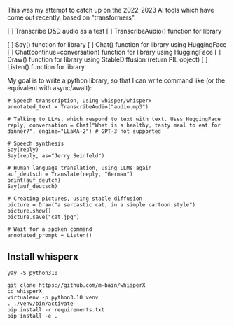 This was my attempt to catch up on the 2022-2023 AI tools which have come out recently, based on "transformers".

[ ] Transcribe D&D audio as a test
[ ] TranscribeAudio() function for library

[ ] Say() function for library
[ ] Chat() function for library using HuggingFace
[ ] Chat(continue=conversation) function for library using HuggingFace
[ ] Draw() function for library using StableDiffusion (return PIL object)
[ ] Listen() function for library

My goal is to write a python library, so that I can write command like (or the equivalent with async/await):

    # Speech transcription, using whisper/whisperx
    annotated_text = TranscribeAudio("audio.mp3")

    # Talking to LLMs, which respond to text with text. Uses HuggingFace
    reply, conversation = Chat("What is a healthy, tasty meal to eat for dinner?", engine="LLaMA-2") # GPT-3 not supported

    # Speech synthesis
    Say(reply)
    Say(reply, as="Jerry Seinfeld")

    # Human language translation, using LLMs again
    auf_deutsch = Translate(reply, "German")
    print(auf_deutch)
    Say(auf_deutsch)

    # Creating pictures, using stable diffusion
    picture = Draw("a sarcastic cat, in a simple cartoon style")
    picture.show()
    picture.save("cat.jpg")
    
    # Wait for a spoken command
    annotated_prompt = Listen()

## Install whisperx

```
yay -S python310
```

```
git clone https://github.com/m-bain/whisperX
cd whisperX
virtualenv -p python3.10 venv
. ./venv/bin/activate
pip install -r requirements.txt
pip install -e .
```

